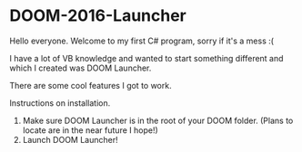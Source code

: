# DOOM-2016-Launcher
Hello everyone. Welcome to my first C# program, sorry if it's a mess :(

I have a lot of VB knowledge and wanted to start something different and which I created was DOOM Launcher.

There are some cool features I got to work. 

Instructions on installation.
1. Make sure DOOM Launcher is in the root of your DOOM folder. (Plans to locate are in the near future I hope!)
2. Launch DOOM Launcher! 
